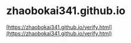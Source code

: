 # zhaobokai341.github.io

[https://zhaobokai341.github.io/verify.html](https://zhaobokai341.github.io/verify.html)
